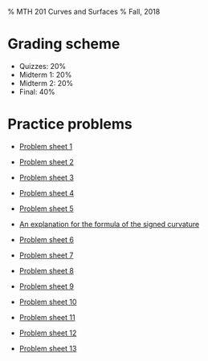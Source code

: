% MTH 201 Curves and Surfaces 
% Fall, 2018

# Grading scheme
- Quizzes: 20%
- Midterm 1: 20%
- Midterm 2: 20%
- Final: 40%

# Practice problems
- [Problem sheet 1](exercises1.pdf)
- [Problem sheet 2](exercises2.pdf)
- [Problem sheet 3](exercises3.pdf)
- [Problem sheet 4](exercises4.pdf)
- [Problem sheet 5](exercises5.pdf)

- [An explanation for the formula of the signed curvature](signedCurvature.pdf)

- [Problem sheet 6](exercises6.pdf)
- [Problem sheet 7](exercises7.pdf)
- [Problem sheet 8](exercises8.pdf)
- [Problem sheet 9](exercises9.pdf)
- [Problem sheet 10](exercises10.pdf)
- [Problem sheet 11](exercises11.pdf)
- [Problem sheet 12](exercises12.pdf)
- [Problem sheet 13](exercises13.pdf)
